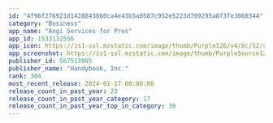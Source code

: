 ```yaml
---
id: "4f96f276921d1428843860ca4e43b5a0587c952e5223d709295a8f3fe3060344"
category: "Business"
app_name: "Angi Services for Pros"
app_id: 1533132556
app_icon: https://is1-ssl.mzstatic.com/image/thumb/Purple126/v4/8c/52/c4/8c52c478-bd3e-6e2c-905b-2dcbdeac7f90/AppIcon-0-1x_U007emarketing-0-10-0-85-220.png/1024x1024bb.png
app_screenshot: https://is1-ssl.mzstatic.com/image/thumb/PurpleSource126/v4/d9/5b/5a/d95b5adf-b61f-5818-f202-b91accf58f23/904f3998-c37a-4180-8d6d-9165e60ee3d7_1284x2778-01.png/1284x2778bb.png
publisher_id: 567513085
publisher_name: "Handybook, Inc."
rank: 304
most_recent_release: 2024-01-17 00:00:00
release_count_in_past_year: 23
release_count_in_past_year_category: 17
release_count_in_past_year_top_in_category: 38
---
```

